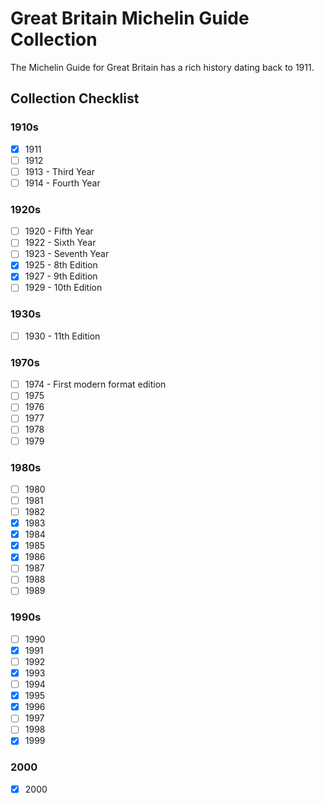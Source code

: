 # Great Britain Michelin Guide Collection

The Michelin Guide for Great Britain has a rich history dating back to 1911.

## Collection Checklist

### 1910s

- [x] 1911
- [ ] 1912
- [ ] 1913 - Third Year
- [ ] 1914 - Fourth Year

### 1920s

- [ ] 1920 - Fifth Year
- [ ] 1922 - Sixth Year
- [ ] 1923 - Seventh Year
- [x] 1925 - 8th Edition
- [x] 1927 - 9th Edition
- [ ] 1929 - 10th Edition

### 1930s

- [ ] 1930 - 11th Edition

### 1970s

- [ ] 1974 - First modern format edition
- [ ] 1975
- [ ] 1976
- [ ] 1977
- [ ] 1978
- [ ] 1979

### 1980s

- [ ] 1980
- [ ] 1981
- [ ] 1982
- [x] 1983
- [x] 1984
- [x] 1985
- [x] 1986
- [ ] 1987
- [ ] 1988
- [ ] 1989

### 1990s

- [ ] 1990
- [x] 1991
- [ ] 1992
- [x] 1993
- [ ] 1994
- [x] 1995
- [x] 1996
- [ ] 1997
- [ ] 1998
- [x] 1999

### 2000

- [x] 2000
